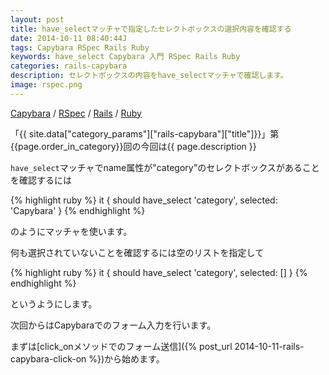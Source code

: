 ```yaml
---
layout: post
title: have_selectマッチャで指定したセレクトボックスの選択内容を確認する
date: 2014-10-11 08:40:44J
tags: Capybara RSpec Rails Ruby
keywords: have_select Capybara 入門 RSpec Rails Ruby
categories: rails-capybara
description: セレクトボックスの内容をhave_selectマッチャで確認します。
image: rspec.png
---
```

[Capybara](/tags/capybara/) / [RSpec](/tags/rspec/) / [Rails](/tags/rails/) / [Ruby](/tags/ruby/)

「{{ site.data["category_params"]["rails-capybara"]["title"]}}」第{{page.order_in_category}}回の今回は{{ page.description }}

`have_select`マッチャでname属性が"category"のセレクトボックスがあることを確認するには

{% highlight ruby %}
it { should have_select 'category', selected: 'Capybara' }
{% endhighlight %}

のようにマッチャを使います。

何も選択されていないことを確認するには空のリストを指定して

{% highlight ruby %}
it { should have_select 'category', selected: [] }
{% endhighlight %}

というようにします。

次回からはCapybaraでのフォーム入力を行います。

まずは[click_onメソッドでのフォーム送信]({% post_url 2014-10-11-rails-capybara-click-on %})から始めます。
